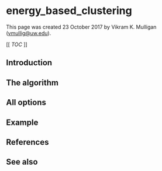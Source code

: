 # energy_based_clustering

This page was created 23 October 2017 by Vikram K. Mulligan (vmullig@uw.edu).

[[ _TOC_ ]]

## Introduction

## The algorithm

## All options

## Example

## References

## See also